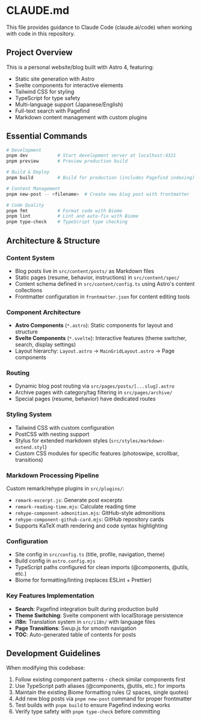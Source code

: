 # CLAUDE.md

This file provides guidance to Claude Code (claude.ai/code) when working with code in this repository.

## Project Overview

This is a personal website/blog built with Astro 4, featuring:
- Static site generation with Astro
- Svelte components for interactive elements
- Tailwind CSS for styling
- TypeScript for type safety
- Multi-language support (Japanese/English)
- Full-text search with Pagefind
- Markdown content management with custom plugins

## Essential Commands

```bash
# Development
pnpm dev           # Start development server at localhost:4321
pnpm preview       # Preview production build

# Build & Deploy
pnpm build         # Build for production (includes Pagefind indexing)

# Content Management
pnpm new-post -- <filename>  # Create new blog post with frontmatter

# Code Quality
pnpm fmt           # Format code with Biome
pnpm lint          # Lint and auto-fix with Biome
pnpm type-check    # TypeScript type checking
```

## Architecture & Structure

### Content System
- Blog posts live in `src/content/posts/` as Markdown files
- Static pages (resume, behavior, instructions) in `src/content/spec/`
- Content schema defined in `src/content/config.ts` using Astro's content collections
- Frontmatter configuration in `frontmatter.json` for content editing tools

### Component Architecture
- **Astro Components** (`*.astro`): Static components for layout and structure
- **Svelte Components** (`*.svelte`): Interactive features (theme switcher, search, display settings)
- Layout hierarchy: `Layout.astro` → `MainGridLayout.astro` → Page components

### Routing
- Dynamic blog post routing via `src/pages/posts/[...slug].astro`
- Archive pages with category/tag filtering in `src/pages/archive/`
- Special pages (resume, behavior) have dedicated routes

### Styling System
- Tailwind CSS with custom configuration
- PostCSS with nesting support
- Stylus for extended markdown styles (`src/styles/markdown-extend.styl`)
- Custom CSS modules for specific features (photoswipe, scrollbar, transitions)

### Markdown Processing Pipeline
Custom remark/rehype plugins in `src/plugins/`:
- `remark-excerpt.js`: Generate post excerpts
- `remark-reading-time.mjs`: Calculate reading time
- `rehype-component-admonition.mjs`: GitHub-style admonitions
- `rehype-component-github-card.mjs`: GitHub repository cards
- Supports KaTeX math rendering and code syntax highlighting

### Configuration
- Site config in `src/config.ts` (title, profile, navigation, theme)
- Build config in `astro.config.mjs`
- TypeScript paths configured for clean imports (@components, @utils, etc.)
- Biome for formatting/linting (replaces ESLint + Prettier)

### Key Features Implementation
- **Search**: Pagefind integration built during production build
- **Theme Switching**: Svelte component with localStorage persistence
- **i18n**: Translation system in `src/i18n/` with language files
- **Page Transitions**: Swup.js for smooth navigation
- **TOC**: Auto-generated table of contents for posts

## Development Guidelines

When modifying this codebase:
1. Follow existing component patterns - check similar components first
2. Use TypeScript path aliases (@components, @utils, etc.) for imports
3. Maintain the existing Biome formatting rules (2 spaces, single quotes)
4. Add new blog posts via `pnpm new-post` command for proper frontmatter
5. Test builds with `pnpm build` to ensure Pagefind indexing works
6. Verify type safety with `pnpm type-check` before committing